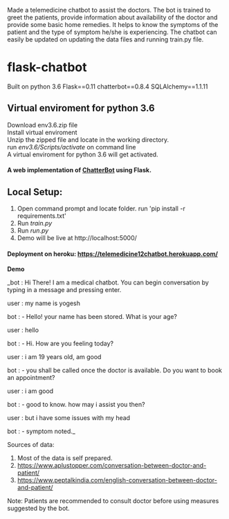 Made a telemedicine chatbot to assist the doctors. The bot is trained to greet the patients, provide information about availability of the doctor and provide some basic home remedies. It helps to know the symptoms of the patient and the type of symptom he/she is experiencing. The chatbot can easily be updated on updating the data files and running train.py file.

# flask-chatbot
Built on python 3.6
Flask==0.11
chatterbot==0.8.4
SQLAlchemy==1.1.11

## Virtual enviroment for python 3.6
 Download env3.6.zip file <br /> 
 Install virtual enviroment <br /> 
 Unzip the zipped file and locate in the working directory. <br /> 
 run _env3.6/Scripts/activate_ on command line <br /> 
 A virtual enviroment for python 3.6 will get activated. <br /> 

#### A web implementation of [ChatterBot](https://github.com/gunthercox/ChatterBot) using Flask.

## Local Setup:
 1. Open command prompt and locate folder. run 'pip install -r requirements.txt'
 2. Run *train.py*
 3. Run *run.py*
 4. Demo will be live at http://localhost:5000/
 
 #### Deployment on heroku: https://telemedicine12chatbot.herokuapp.com/

**Demo**

_bot : Hi There! I am a medical chatbot. You can begin conversation by typing in a message and pressing enter.

user : my name is yogesh

bot : - Hello! your name has been stored. What is your age?

user : hello

bot : - Hi. How are you feeling today?

user : i am 19 years old, am good

bot : - you shall be called once the doctor is available. Do you want to book an appointment?

user : i am good

bot : - good to know. how may i assist you then?

user : but i have some issues with my head

bot : - symptom noted._

Sources of data:
1. Most of the data is self prepared.
2. https://www.aplustopper.com/conversation-between-doctor-and-patient/
3. https://www.peptalkindia.com/english-conversation-between-doctor-and-patient/
  
  Note: Patients are recommended to consult doctor before using measures suggested by the bot.
